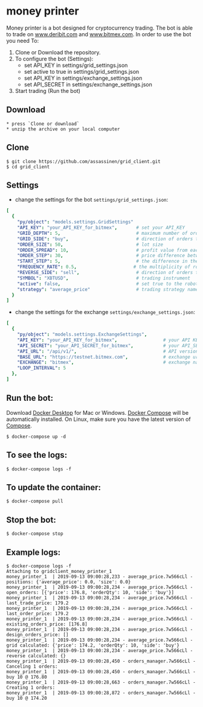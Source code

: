 # money printer
Money printer is a bot designed for cryptocurrency trading. The bot is able to trade on www.deribit.com and www.bitmex.com. In order to use the bot you need To:
1. Clone or Download the repository.
2. To configure the bot (Settings):
    * set API_KEY in settings/grid_settings.json
    * set active to true in settings/grid_settings.json
    * set API_KEY in settings/exchange_settings.json
    * set API_SECRET in settings/exchange_settings.json
3. Start trading (Run the bot)


## Download
    * press `Clone or download`
    * unzip the archive on your local computer

## Clone
    $ git clone https://github.com/assassinen/grid_client.git
    $ cd grid_client

## Settings 
* change the settings for the bot `settings/grid_settings.json`:
```yaml
[
  {
    "py/object": "models.settings.GridSettings"
    "API_KEY": "your_API_KEY_for_bitmex",       # set your API_KEY
    "GRID_DEPTH": 5,                            # maximum number of orders                               
    "GRID_SIDE": "buy",                         # direction of orders to open a position
    "ORDER_SIZE": 50,                           # lot size
    "ORDER_SPREAD": 10,                         # profit value from each order
    "ORDER_STEP": 30,                           # price difference between orders
    "START_STEP": 5,                            # the difference in the price of the first order and the market price
    "FREQUENCY_RATE": 0.5,                     # the multiplicity of rounding prices
    "REVERSE_SIDE": "sell",                     # direction of orders to close a position
    "SYMBOL": "XBTUSD",                         # trading instrument
    "active": false,                            # set true to the robot worked
    "strategy": "average_price"                 # trading strategy name
  }
]
 ```
* change the settings for the exchange `settings/exchange_settings.json`:
```yaml
[
  {
    "py/object": "models.settings.ExchangeSettings",
    "API_KEY": "your_API_KEY_for_bitmex",                 # your API KEY
    "API_SECRET": "your_API_SECRET_for_bitmex",           # your API_SECRET   
    "API_URL": "/api/v1/",                                # API version
    "BASE_URL": "https://testnet.bitmex.com",             # exchange url (e.g https://www.bitmex.com, https://www.deribit.com)
    "EXCHANGE": "bitmex",                                 # exchange name (e.g bitmex, deribit)
    "LOOP_INTERVAL": 5
  },
]
```

## Run the bot:
Download [Docker Desktop](https://www.docker.com/products/docker-desktop) for Mac or Windows. [Docker Compose](https://docs.docker.com/compose) will be automatically installed. On Linux, make sure you have the latest version of [Compose](https://docs.docker.com/compose/install/). 

    $ docker-compose up -d
    
## To see the logs:
    $ docker-compose logs -f
    
## To update the container:
    $ docker-compose pull

## Stop the bot:
    $ docker-compose stop
    
## Example logs:
```
$ docker-compose logs -f
Attaching to gridclient_money_printer_1
money_printer_1  | 2019-09-13 09:00:28,233 - average_price.7w566cLl - positions: {'average_price': 0.0, 'size': 0.0}
money_printer_1  | 2019-09-13 09:00:28,234 - average_price.7w566cLl - open_orders: [{'price': 176.8, 'orderQty': 10, 'side': 'buy'}]
money_printer_1  | 2019-09-13 09:00:28,234 - average_price.7w566cLl - last_trade_price: 179.2
money_printer_1  | 2019-09-13 09:00:28,234 - average_price.7w566cLl - last_order_price: 179.2
money_printer_1  | 2019-09-13 09:00:28,234 - average_price.7w566cLl - existing_orders_price: [176.8]
money_printer_1  | 2019-09-13 09:00:28,234 - average_price.7w566cLl - design_orders_price: []
money_printer_1  | 2019-09-13 09:00:28,234 - average_price.7w566cLl - grid calculated: {'price': 174.2, 'orderQty': 10, 'side': 'buy'}
money_printer_1  | 2019-09-13 09:00:28,234 - average_price.7w566cLl - reverse calculated: {}
money_printer_1  | 2019-09-13 09:00:28,450 - orders_manager.7w566cLl - Canceling 1 orders:
money_printer_1  | 2019-09-13 09:00:28,450 - orders_manager.7w566cLl -  buy 10 @ 176.80
money_printer_1  | 2019-09-13 09:00:28,663 - orders_manager.7w566cLl - Creating 1 orders:
money_printer_1  | 2019-09-13 09:00:28,872 - orders_manager.7w566cLl -  buy 10 @ 174.20
````